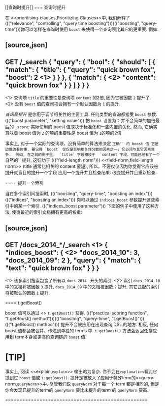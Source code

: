 [[查询时提升]]
=== 查询时提升

在 <<prioritising-clauses,Prioritizing Clauses>>中, 我们解释了 ((("relevance", "controlling", "query time boosting")))((("boosting", "query-time")))你可以怎样在查询时使用 `boost`
来使得一个查询项比其它的更重要.
例如:

[source,json]
------------------------------
GET /_search
{
  "query": {
    "bool": {
      "should": [
        {
          "match": {
            "title": {
              "query": "quick brown fox",
              "boost": 2 <1>
            }
          }
        },
        {
          "match": { <2>
            "content": "quick brown fox"
          }
        }
      ]
    }
  }
}
------------------------------
<1> 查询项 `title` 的重要性是查询项 `content` 的2倍, 因为它被因数 `2` 提升了.
<2> 没有 `boost` 值的查询项会拥有一个默认因数为 `1` 的提升.

_查询是提升_ 是你用于调节相关性的主要工具. 任何类型的查询都接受 `boost` 参数.
((("boost parameter", "setting value")))  把 `boost` 设置为 `2` 并不会简单的加倍最后的 `_score`; 
实际使用的 boost 值取决于标准化和一些内置的优化.  然而, 它确实意味着 boost 值为 `2` 的项的重要性是 boost 值为 `1`的项的2倍.

事实上, 对于一个实际的查询项，没有简单的算法来决定 ``正确'' 的 boost 值,它是边做边看的事.
要记得 `boost` 仅仅是影响相关性分数的因素之一; 它必须与其它因素竞争.  例如, 在之前的例子里, 
 `title` 字段相较于  `content 字段，可能已经有了一个 ``自然的'' 提升,  这归功于 ((("field-length norm"))) <<field-norm,field-length norm>> (title
通常比相关的 content 要短), 所以，不要仅仅因为你觉得它应该被提升就盲目的提升一个字段
应用一个提升并且检查结果. 改变提升并且重新检查.

==== 提升一个索引

当在多个索引间搜索时, ((("boosting", "query-time", "boosting an index")))((("indices", "boosting an index"))) 你可以通过 `indices_boost` 参数提升这些索引中的某一个索引.
((("indices_boost parameter")))  下面的例子中使用了这种方法, 使得最近的索引文档拥有更高的权重:

[source,json]
------------------------------
GET /docs_2014_*/_search <1>
{
  "indices_boost": { <2>
    "docs_2014_10": 3,
    "docs_2014_09": 2
  },
  "query": {
    "match": {
      "text": "quick brown fox"
    }
  }
}
------------------------------
<1> 该多索引搜索包含了所有以 `docs_2014_` 开头的索引.
<2> 索引 `docs_2014_10` 中的文档将被因数 `3` 提升, `docs_2014_09` 中的文档被因数 `2` 提升, 其它匹配的索引将被默认的因数 `1` 提升.

==== t.getBoost()

boost 值可以通过 <<practical-scoring-function>> `t.getBoost()` 获得.
((("practical scoring function", "t.getBoost() method")))((("boosting", "query-time", "t.getBoost()")))((("t.getBoost() method"))) 
提升不会被应用在出现查询 DSL 的地方.  相反, 任何 boost 值都会被合并、传递到单独的 terms 中.
`t.getBoost()` 方法会返回任意应用到 term本身或更高阶查询链的 `boost` 值.

[TIP]
==================================================

事实上, 阅读 <<explain,`explain`>> 输出略为复杂. 你不会在`explanation`看到它提到过 `boost` 值或 `t.getBoost()`.
提升是被放入了应用于特殊term的<<query-norm,`queryNorm`>>中. 
尽管我们说 `queryNorm` 对于每一个 term 都是相同的, 但是你会发现已提升的term的 `queryNorm`
要比未提升的term 的 `queryNorm` 要高.

==================================================
